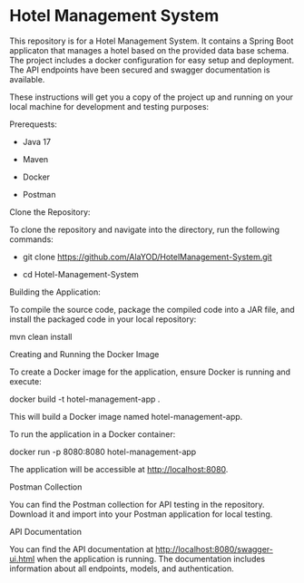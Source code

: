 # Hotel Management System

This repository is for a Hotel Management System. It contains a Spring Boot applicaton that manages a hotel based on the provided data base schema. The project includes a docker configuration for easy setup and deployment. The API endpoints have been secured and swagger documentation is available.

<p dir="auto">These instructions will get you a copy of the project up and running on your local machine for development and testing purposes:</p>

<p dir="auto">Prerequests:</p>

<ul dir="auto">
    <li>
      <p dir="auto">Java 17</p>
    </li>
    <li>
      <p dir="auto">Maven</p>
    </li>
    <li>
      <p dir="auto">Docker</p>
    </li>
    <li>
      <p dir="auto">Postman</p>
    </li>
</ul>

<p dir="auto">Clone the Repository:</p>

<p dir="auto">To clone the repository and navigate into the directory, run the following commands:</p>

<ul>
    <li>
        git clone <a href="https://github.com/AlaYOD/Hotel-Management-System.git">https://github.com/AlaYOD/HotelManagement-System.git</a>
    </li>
    <li>
        <p>cd Hotel-Management-System</p>
    </li>
</ul>

<p dir="auto">Building the Application:</p>

<p dir="auto">To compile the source code, package the compiled code into a JAR file, and install the packaged code in your local repository:</p>

<p dir="auto">mvn clean install</p>

<p dir="auto">Creating and Running the Docker Image</p>
<p dir="auto">To create a Docker image for the application, ensure Docker is running and execute:</p>

<p dir="auto">docker build -t hotel-management-app .</p>
<p dir="auto">This will build a Docker image named hotel-management-app.</p>

<p dir="auto">To run the application in a Docker container:</p>
<p dir="auto">docker run -p 8080:8080 hotel-management-app</p>
<p dir="auto">The application will be accessible at <a href="http://localhost:8080" rel="nofollow">http://localhost:8080</a>.</p>

<p dir="auto">Postman Collection</p>
<p dir="auto">You can find the Postman collection for API testing in the repository. Download it and import into your Postman application for local testing.</p>

<p dir="auto">API Documentation</p>
<p dir="auto">You can find the API documentation at <a href="http://localhost:8080/swagger-ui.html" rel="nofollow">http://localhost:8080/swagger-ui.html</a> when the application is running. The documentation includes information about all endpoints, models, and authentication.</p>




























